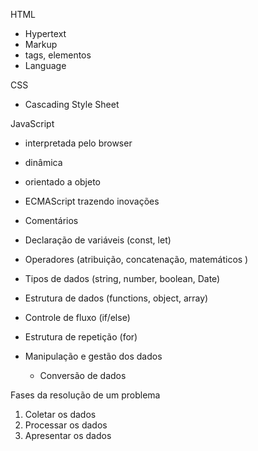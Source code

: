 HTML

- Hypertext
- Markup
- tags, elementos
- Language

CSS 

- Cascading Style Sheet

JavaScript

- interpretada pelo browser
- dinâmica
- orientado a objeto
- ECMAScript trazendo inovações

- Comentários
- Declaração de variáveis (const, let)
 
- Operadores (atribuição, concatenação, matemáticos )
  
- Tipos de dados (string, number, boolean, Date)
  
- Estrutura de dados (functions, object, array)
  
- Controle de fluxo (if/else)
  
- Estrutura de repetição (for)
  
- Manipulação e gestão dos dados
  
    - Conversão de dados


Fases da resolução de um problema

01. Coletar os dados
02. Processar os dados
03. Apresentar os dados
